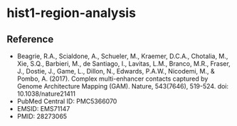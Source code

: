 # hist1-region-analysis


## Reference

  - Beagrie, R.A., Scialdone, A., Schueler, M., Kraemer, D.C.A., Chotalia, M., Xie, S.Q., Barbieri, M., de Santiago, I., Lavitas, L.M., Branco, M.R., Fraser, J., Dostie, J., Game, L., Dillon, N., Edwards, P.A.W., Nicodemi, M., & Pombo, A. (2017). Complex multi-enhancer contacts captured by Genome Architecture Mapping (GAM). Nature, 543(7646), 519-524. doi: 10.1038/nature21411
  - PubMed Central ID: PMC5366070
  - EMSID: EMS71147
  - PMID: 28273065
